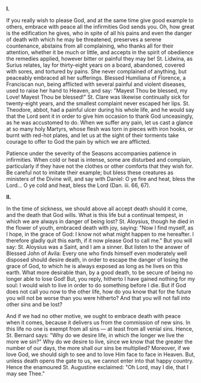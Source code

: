 
**I\.**

If you really wish to please God, and at the same time give good example to others, embrace with peace all the infirmities God sends you. Oh, how great is the edification he gives, who in spite of all his pains and even the danger of death with which he may be threatened, preserves a serene countenance, abstains from all complaining, who thanks all for their attention, whether it be much or little, and accepts in the spirit of obedience the remedies applied, however bitter or painful they may be! St. Lidwina, as Surius relates, lay for thirty-eight years on a board, abandoned, covered with sores, and tortured by pains. She never complained of anything, but peaceably embraced all her sufferings. Blessed Humiliana of Florence, a Franciscan nun, being afflicted with several painful and violent diseases, used to raise her hand to Heaven, and say: \"Mayest Thou be blessed, my Love! Mayest Thou be blessed!\" St. Clare was likewise continually sick for twenty-eight years, and the smallest complaint never escaped her lips. St. Theodore, abbot, had a painful ulcer during his whole life, and he would say that the Lord sent it in order to give him occasion to thank God unceasingly, as he was accustomed to do. When we suffer any pain, let us cast a glance at so many holy Martyrs, whose flesh was torn in pieces with iron hooks, or burnt with red-hot plates, and let us at the sight of their torments take courage to offer to God the pain by which we are afflicted.

Patience under the severity of the Seasons accompanies patience in infirmities. When cold or heat is intense, some are disturbed and complain, particularly if they have not the clothes or other comforts that they wish for. Be careful not to imitate their example; but bless these creatures as ministers of the Divine will, and say with Daniel: O ye fire and heat, bless the Lord... O ye cold and heat, bless the Lord (Dan. iii. 66, 67).

**II\.**

In the time of sickness, we should above all accept death should it come, and the death that God wills. What is this life but a continual tempest, in which we are always in danger of being lost? St. Aloysius, though he died in the flower of youth, embraced death with joy, saying: \"Now I find myself, as I hope, in the grace of God: I know not what might happen to me hereafter. I therefore gladly quit this earth, if it now please God to call me.\" But you will say: St. Aloysius was a Saint, and I am a sinner. But listen to the answer of Blessed John of Avila: Every one who finds himself even moderately well disposed should desire death, in order to escape the danger of losing the grace of God, to which he is always exposed as long as he lives on this earth. What more desirable than, by a good death, to be secure of being no longer able to lose God! But, you reply, hitherto I have gained nothing for my soul: I would wish to live in order to do something before I die. But if God does not call you now to the other life, how do you know that for the future you will not be worse than you were hitherto? And that you will not fall into other sins and be lost?

And if we had no other motive, we ought to embrace death with peace when it comes, because it delivers us from the commission of new sins. In this life no one is exempt from all sins — at least from all venial sins. Hence, St. Bernard says: \"Why do we desire life, in which the longer we live the more we sin?\" Why do we desire to live, since we know that the greater the number of our days, the more shall our sins be multiplied? Moreover, if we love God, we should sigh to see and to love Him face to face in Heaven. But, unless death opens the gate to us, we cannot enter into that happy country. Hence the enamoured St. Augustine exclaimed: \"Oh Lord, may I die, that I may see Thee.\"

